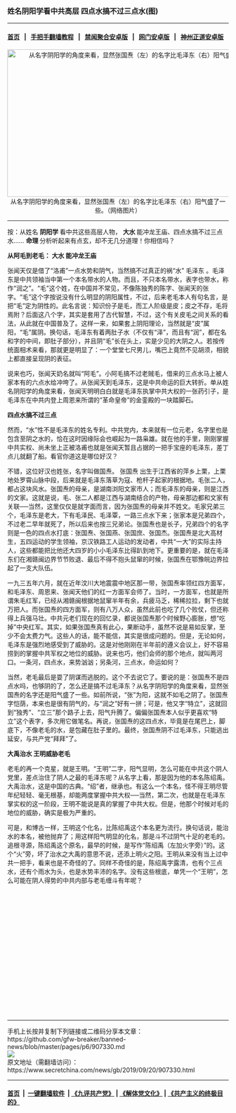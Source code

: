 ### 姓名阴阳学看中共高层 四点水搞不过三点水(图)
------------------------

#### [首页](https://github.com/gfw-breaker/banned-news/blob/master/README.md) &nbsp;&nbsp;|&nbsp;&nbsp; [手把手翻墙教程](https://github.com/gfw-breaker/guides/wiki) &nbsp;&nbsp;|&nbsp;&nbsp; [禁闻聚合安卓版](https://github.com/gfw-breaker/bn-android) &nbsp;&nbsp;|&nbsp;&nbsp; [网门安卓版](https://github.com/oGate2/oGate) &nbsp;&nbsp;|&nbsp;&nbsp; [神州正道安卓版](https://github.com/SzzdOgate/update) 



<div class="article_right" style="fone-color:#000">
 <p style="text-align:center">
  <img alt="从名字阴阳学的角度来看，显然张国焘（左）的名字比毛泽东（右）阳气盛了一些。" src="http://img2.secretchina.com/pic/2017/10-29/p2020311a787621570-ss.jpg" style="height:335px; width:600px"/>
  <br>
   从名字阴阳学的角度来看，显然张国焘（左）的名字比毛泽东（右）阳气盛了一些。（网络图片）
   <span id="hideid" name="hideid" style="color:red;display:none;">
    <span href="https://www.secretchina.com">
    </span>
   </span>
  </br>
 </p>
 <div id="txt-mid1-t21-2017">
  

---


  </div>
 </div>
 <p>
  按：从姓名
  <strong>
   <span href="https://www.secretchina.com/news/gb/tag/阴阳学" target="_blank">
    阴阳学
   </span>
  </strong>
  看中共这些高层人物，
  <strong>
   大水
  </strong>
  能冲龙王庙、四点水搞不过三点水……
  <strong>
   命理
  </strong>
  分析听起来有点玄，却不无几分道理！你相信吗？
  <span id="hideid" name="hideid" style="color:red;display:none;">
   <span href="https://www.secretchina.com">
   </span>
  </span>
 </p>
 <p>
  <strong>
   从阿毛到老毛：
   <span href="https://www.secretchina.com/news/gb/tag/大水" target="_blank">
    大水
   </span>
   能冲龙王庙
  </strong>
 </p>
 <p>
  张闻天仅是借了“洛甫”一点水势和阴气，当然搞不过真正的祸“水”
  <span href="https://www.secretchina.com/news/gb/tag/毛泽东" target="_blank">
   毛泽东
  </span>
  。毛泽东是中共领袖当中第一个本名带水的人物。而且，不只本名带水，表字也带水，称作“润之”。“毛”这个姓，在中国并不常见，不像陈独秀的陈字、张闻天的张字。“毛”这个字按说没有什么明显的阴阳属性，不过，后来老毛本人有句名言，是把“毛”定为阴性的。此名言说：知识份子是毛，而工人阶级是皮；皮之不存，毛将焉附？后面这八个字，其实是套用了古代智慧，不过，这个有关皮毛之间关系的看法，从此就在中国普及了。这样一来，如果套上阴阳理论，当然就是“皮”属阳，“毛”属阴。换句话，毛泽东有着两肚子水（不仅有“泽”，而且有“润”，都在名和字的中间，即肚子部分），并且阴“毛”长在头上，实是少见的大阴之人。若按传统面相术来看，那就更是明显了：一个堂堂七尺男儿，嘴巴上竟然不见胡须，相貌上都直接呈现阴的表征。
 </p>
 <p>
  说来也巧，张闻天奶名就叫“阿毛”。小阿毛搞不过老贼毛，借来的三点水马上被人家本有的六点水给冲垮了。从张闻天到毛泽东，这是中共命运的巨大转折。单从姓名阴阳学的角度来看，张闻天明明白白就是毛泽东执掌中共大权的一张药引子，是毛泽东在中共内登上周恩来所谓的“革命皇帝”的金銮殿的一块踏脚石。
 </p>
 <p>
  <strong>
   四点水搞不过三点
  </strong>
 </p>
 <p>
  然而，“水”性不是毛泽东的姓名专利。中共党内，本来就有一位元老，名字里也是包含至阴之水的，恰在这时因缘际会也崛起为一路枭雄。就在他的手里，刚刚掌握中共实权、尚未坐上正被洛甫也就是张闻天暂且占据的一把手宝座的毛泽东，差丁点儿就翻了船。看官你道这是哪位好汉？
 </p>
 <p>
  不错，这位好汉也姓张，名字叫做国焘。
  <span href="https://www.secretchina.com/news/gb/tag/张国焘" target="_blank">
   张国焘
  </span>
  出生于江西省的萍乡上栗，上栗地处罗霄山脉中段，后来就是毛泽东落草为寇、枪杆子起家的根据地。毛张二人，都占这块风水。张国焘的母亲，是湖南浏阳文家市人；而毛泽东的母亲，则是江西的文家。这就是说，毛、张二人都是江西与湖南结合的产物，母亲那边都和文家有关联──当然，这里仅仅是就字面而言，因为张国焘的母亲并不姓文。毛家兄弟三个，毛泽东是老大，下有毛泽民、毛泽覃，一路三点水下来；张家本是兄弟四个，不过老二早年就死了，所以后来也按三兄弟论。张国焘也是长子，兄弟四个的名字则是一色的四点水打底：张国焘、张国燕、张国庶、张国杰。张国焘是北大高材生，五四运动的学生领袖，京汉铁路工人运动的发动者，中共“一大”的实际主持人，这些都能把比他还大四岁的小小毛泽东比得趴到地下。更重要的是，就在毛泽东们在湘赣闽边界节节败退、最后不得不抱头鼠窜的时候，张国焘在鄂豫皖边界拉起了一支大队伍。
 </p>
 <p>
  一九三五年六月，就在近年汶川大地震震中地区那一带，张国焘率领红四方面军，和毛泽东、周恩来、张闻天他们的红一方面军会师了。当时，一方面军，也就是所谓朱毛红军，已经从湘赣闽根据地鼠窜半年有余，兵疲马乏，稀稀拉拉，剩下也就万把人。而张国焘的四方面军，则有八万人众，虽然此前也吃了几个败仗，但还称得上兵强马壮。中共元老们现在的回忆录，都说张国焘那个时候野心膨胀，想“吃掉”中央红军。其实，如果张国焘真有此心，果断动手，虽然不说是易如反掌，至少不会太费力气。这些人的话，能不能信，其实是很成问题的。但是，无论如何，毛泽东是强烈地感受到了威胁的。这是对他刚刚在半年前的遵义会议上，好不容易捞到的掌握中共军权之地位的威胁。说来也巧，他们会师的那个地点，就叫两河口。一条河，四点水，来势汹汹；另条河，三点水，命运如何？
 </p>
 <p>
  当然，老毛最后是耍了阴谋而逃脱的。这个不去说它了。要说的是：张国焘不是四点水吗，也够阴的了，怎么还是搞不过毛泽东？从名字阴阳学的角度来看，显然张国焘的名字还是阳气盛了一些。如前所说，“张”为阳，这就不如毛之阴了。张国焘字恺荫，本来也是很有阴气的，与“润之”好有一拼；可是，他又字“特立”，这就回到“独秀”、“立三”那个路子上去，阳气升腾了。偏偏张国焘本人似乎更喜欢“特立”这个表字，多次用它做笔名。再说，张国焘的这四点水，毕竟是在尾巴上，脚底下，不像老毛的水，是包藏在肚子里的。最终，张国焘阴不过毛泽东，只能逃出延安，与共产党“拜拜”了。
 </p>
 <p>
  <strong>
   大禹治水 王明威胁老毛
  </strong>
 </p>
 <p>
  老毛的再一个克星，就是王明。“王明”二字，阳气显明，怎么可能在中共这个阴人党里，差点治住了阴人之最的毛泽东呢？从名字上看，那是因为他的本名陈绍禹。大禹治水，这是中国的古典。“绍”者，继承也。有这么一个本名，怪不得王明尽管年纪轻轻、毫无根基，却能两度掌握中共大权──当然，第二次，也就是在毛泽东掌实权的这一阶段，王明不能说是真的掌握了中共大权。但是，他那个时候对毛的地位的威胁，确实是极为严重的。
 </p>
 <p>
  可是，和博古一样，王明这个化名，比陈绍禹这个本名更为流行。换句话说，能治水的本名，被他抛弃了；用这样阳气明显的化名，那是斗不过阴气十足的老毛的。追根寻源，陈绍禹这个原名，最早的时候，是写作“陈绍禹（左加火字旁）”的。这个“火”旁，坏了治水之大禹的意思不说，还添上明火之阳。王明从来没有当上过中共一把手，看来也是不奇怪的了。同样不奇怪的是，陈绍禹字露清，也有个三点水，还有个雨水为头，也是水势丰沛的名字。没有这些根底，单凭一个“王明”，怎么可能在阴人得势的中共内部与老毛缠斗有年呢？
  <center>
   <div>
    <div id="txt-mid2-t22-2017" style="display: block;  height: 280px;  overflow: hidden;">
     <div id="SC-21">
     </div>
    </div>
   </div>
  </center>
 </p>
</div>

<hr/>
手机上长按并复制下列链接或二维码分享本文章：<br/>
https://github.com/gfw-breaker/banned-news/blob/master/pages/p6/907330.md <br/>
<a href='https://github.com/gfw-breaker/banned-news/blob/master/pages/p6/907330.md'><img src='https://github.com/gfw-breaker/banned-news/blob/master/pages/p6/907330.md.png'/></a> <br/>
原文地址（需翻墙访问）：https://www.secretchina.com/news/gb/2019/09/20/907330.html


------------------------
#### [首页](https://github.com/gfw-breaker/banned-news/blob/master/README.md) &nbsp;|&nbsp; [一键翻墙软件](https://github.com/gfw-breaker/nogfw/blob/master/README.md) &nbsp;| [《九评共产党》](https://github.com/gfw-breaker/9ping.md/blob/master/README.md#九评之一评共产党是什么) | [《解体党文化》](https://github.com/gfw-breaker/jtdwh.md/blob/master/README.md) | [《共产主义的终极目的》](https://github.com/gfw-breaker/gczydzjmd.md/blob/master/README.md)


<img src='http://gfw-breaker.win/banned-news/pages/p6/907330.md' width='0px' height='0px'/>